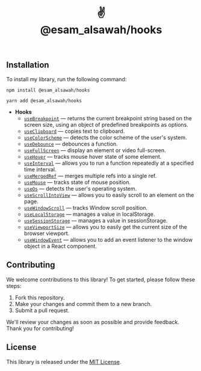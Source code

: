 <div align="center">
  <h1>
    <br/>
    ✌️
    <br />
    @esam_alsawah/hooks
    <br />
    <br />
  </h1>

</div>

## Installation

To install my library, run the following command:

```
npm install @esam_alsawah/hooks

yarn add @esam_alsawah/hooks

```



- **Hooks**
  - [`useBreakpoint`](./docs/useBreakpoint.md) &mdash;  returns the current breakpoint string based on the screen size, using an object of predefined breakpoints as options.
  - [`useClipboard`](./docs/useClipboard.md) &mdash;  copies text to clipboard.
  - [`useColorScheme`](./docs/useColorScheme.md) &mdash; detects the color scheme of the user's system. 
  - [`useDebounce`](./docs/useDebounce.md) &mdash; debounces a function.
  - [`useFullScreen`](./docs/useFullScreen.md) &mdash; display an element or video full-screen. 
  - [`useHover`](./docs/useHover.md) &mdash;  tracks mouse hover state of some element. 
  - [`useInterval`](./docs/useInterval.md) &mdash;  allows you to run a function repeatedly at a specified time interval.
  - [`useMergedRef`](./docs/useMergedRef.md) &mdash;   merges multiple refs into a single ref.
  - [`useMouse`](./docs/useMouse.md) &mdash; tracks state of mouse position. 
  - [`useOs`](./docs/useOs.md) &mdash;  detects the user's operating system. 
  - [`useScrollIntoView`](./docs/useScrollIntoView.md) &mdash;   allows you to easily scroll to an element on the page. 
  - [`useWindowScroll`](./docs/useWindowScroll.md) &mdash;    tracks Window scroll position. 
  - [`useLocalStorage`](./docs/useLocalStorage.md) &mdash;  manages a value in localStorage.
  - [`useSessionStorage`](./docs/useSessionStorage.md) &mdash;  manages a value in sessionStorage.
  - [`useViewportSize`](./docs/useViewportSize.md) &mdash;  allows you to easily get the current size of the browser viewport.
  - [`useWindowEvent`](./docs/useWindowEvent.md) &mdash;   allows you to add an event listener to the window object in a React component.

## Contributing

We welcome contributions to this library! To get started, please follow these steps:

1. Fork this repository.
2. Make your changes and commit them to a new branch.
3. Submit a pull request.

We'll review your changes as soon as possible and provide feedback. Thank you for contributing!

## License

This library is released under the [MIT License](https://opensource.org/licenses/MIT).
